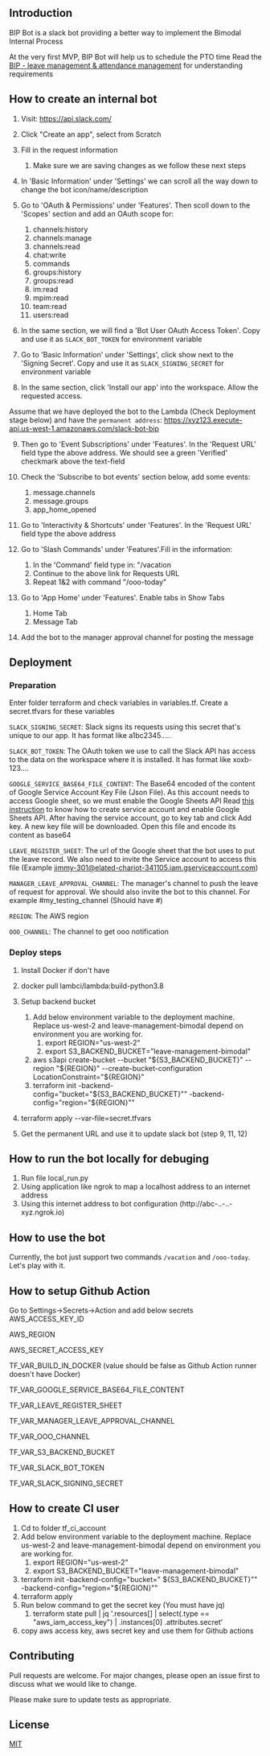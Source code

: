 ## Introduction

BIP Bot is a slack bot providing a better way to implement the Bimodal Internal Process

At the very first MVP, BIP Bot will help us to schedule the PTO time Read
the [BIP - leave management & attendance management](https://docs.google.com/document/d/1ruRofzWX7pkLEdNZ9T7N71tEV6AL0zmx5DcLW2OSNb8/edit)
for understanding requirements

## How to create an internal bot

1. Visit: https://api.slack.com/

2. Click "Create an app", select from Scratch

3. Fill in the request information
    1. Make sure we are saving changes as we follow these next steps

4. In 'Basic Information' under 'Settings' we can scroll all the way down to change the bot icon/name/description

5. Go to 'OAuth & Permissions' under 'Features'. Then scoll down to the 'Scopes' section and add an OAuth scope for:

    1. channels:history
    2. channels:manage
    3. channels:read
    4. chat:write
    5. commands
    6. groups:history
    7. groups:read
    8. im:read
    9. mpim:read
    10. team:read
    11. users:read

6. In the same section, we will find a 'Bot User OAuth Access Token'. Copy and use it as `SLACK_BOT_TOKEN` for
   environment variable

7. Go to 'Basic Information' under 'Settings', click show next to the 'Signing Secret'. Copy and use it
   as `SLACK_SIGNING_SECRET` for environment variable

8. In the same section, click 'Install our app' into the workspace. Allow the requested access.

Assume that we have deployed the bot to the Lambda (Check Deployment stage below) and have
the `permanent address`: https://xyz123.execute-api.us-west-1.amazonaws.com/slack-bot-bip

9. Then go to 'Event Subscriptions' under 'Features'. In the 'Request URL' field type the above address. We should see a
   green 'Verified' checkmark above the text-field

10. Check the 'Subscribe to bot events' section below, add some events:
    1. message.channels
    2. message.groups
    3. app_home_opened

11. Go to 'Interactivity & Shortcuts' under 'Features'. In the 'Request URL' field type the above address

12. Go to 'Slash Commands' under 'Features'.Fill in the information:
    1. In the 'Command' field type in: "/vacation
    2. Continue to the above link for Requests URL
    3. Repeat 1&2 with command "/ooo-today"

13. Go to 'App Home' under 'Features'. Enable tabs in Show Tabs
    1. Home Tab
    2. Message Tab

14. Add the bot to the manager approval channel for posting the message

## Deployment

### Preparation

Enter folder terraform and check variables in variables.tf. Create a secret.tfvars for these variables

`SLACK_SIGNING_SECRET`: Slack signs its requests using this secret that's unique to our app. It has format like
a1bc2345.....

`SLACK_BOT_TOKEN`: The OAuth token we use to call the Slack API has access to the data on the workspace where it is
installed. It has format like xoxb-123....

`GOOGLE_SERVICE_BASE64_FILE_CONTENT`: The Base64 encoded of the content of Google Service Account Key File (Json File).
As this account needs to access Google sheet, so we must enable the Google Sheets API
Read [this instruction](https://support.google.com/a/answer/7378726?hl=en) to know how to create service account and
enable Google Sheets API. After having the service account, go to key tab and click Add key. A new key file will be
downloaded. Open this file and encode its content as base64

`LEAVE_REGISTER_SHEET`: The url of the Google sheet that the bot uses to put the leave record. We also need to invite
the Service account to access this file (Example jimmy-301@elated-chariot-341105.iam.gserviceaccount.com)

`MANAGER_LEAVE_APPROVAL_CHANNEL`: The manager's channel to push the leave of request for approval. We should also invite
the bot to this channel. For example #my_testing_channel (Should have #)

`REGION`: The AWS region

`OOO_CHANNEL`: The channel to get ooo notification

### Deploy steps

1. Install Docker if don't have

2. docker pull lambci/lambda:build-python3.8

3. Setup backend bucket

    1. Add below environment variable to the deployment machine. Replace us-west-2 and leave-management-bimodal depend
       on environment you are working for.
        1. export REGION="us-west-2"
        2. export S3_BACKEND_BUCKET="leave-management-bimodal"
    2. aws s3api create-bucket --bucket "${S3_BACKEND_BUCKET}" --region "${REGION}" --create-bucket-configuration
       LocationConstraint="${REGION}"
    3. terraform init -backend-config="bucket="${S3_BACKEND_BUCKET}"" -backend-config="region="${REGION}""

4. terraform apply --var-file=secret.tfvars

5. Get the permanent URL and use it to update slack bot (step 9, 11, 12)

## How to run the bot locally for debuging

1. Run file local_run.py
2. Using application like ngrok to map a localhost address to an internet address
3. Using this internet address to bot configuration (http://abc-..-..-xyz.ngrok.io)

## How to use the bot

Currently, the bot just support two commands `/vacation` and `/ooo-today`. Let's play with it.

## How to setup Github Action

Go to Settings->Secrets->Action and add below secrets AWS_ACCESS_KEY_ID

AWS_REGION

AWS_SECRET_ACCESS_KEY

TF_VAR_BUILD_IN_DOCKER (value should be false as Github Action runner doesn't have Docker)

TF_VAR_GOOGLE_SERVICE_BASE64_FILE_CONTENT

TF_VAR_LEAVE_REGISTER_SHEET

TF_VAR_MANAGER_LEAVE_APPROVAL_CHANNEL

TF_VAR_OOO_CHANNEL

TF_VAR_S3_BACKEND_BUCKET

TF_VAR_SLACK_BOT_TOKEN

TF_VAR_SLACK_SIGNING_SECRET

## How to create CI user

1. Cd to folder tf_ci_account
2. Add below environment variable to the deployment machine. Replace us-west-2 and leave-management-bimodal depend on
   environment you are working for.
    1. export REGION="us-west-2"
    2. export S3_BACKEND_BUCKET="leave-management-bimodal"
3. terraform init -backend-config="bucket="
   ${S3_BACKEND_BUCKET}"" -backend-config="region="${REGION}""
4. terraform apply
5. Run below command to get the secret key (You must have jq)
    1. terraform state pull | jq '.resources[] | select(.type == "aws_iam_access_key") | .instances[0]
       .attributes.secret'
6. copy aws access key, aws secret key and use them for Github actions

## Contributing

Pull requests are welcome. For major changes, please open an issue first to discuss what we would like to change.

Please make sure to update tests as appropriate.

## License

[MIT](https://choosealicense.com/licenses/mit/)
